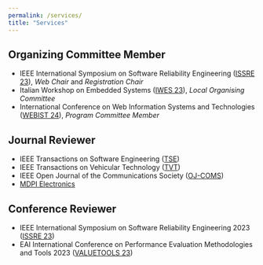 ```yaml
---
permalink: /services/
title: "Services"
---
```


## Organizing Committee Member
- IEEE International Symposium on Software Reliability Engineering ([ISSRE 23](https://issre.github.io/2023/)), *Web Chair* and *Registration Chair*
- Italian Workshop on Embedded Systems ([IWES 23](https://mclabservices.di.uniroma1.it/iwes/2023/index.php)), *Local Organising Committee* 
- International Conference on Web Information Systems and Technologies ([WEBIST 24](https://webist.scitevents.org/Home.aspx)), *Program Committee Member* 

## Journal Reviewer

- IEEE Transactions on Software Engineering ([TSE](https://ieeexplore.ieee.org/xpl/RecentIssue.jsp?punumber=32))
- IEEE Transactions on Vehicular Technology ([TVT](https://ieeexplore.ieee.org/xpl/RecentIssue.jsp?punumber=25))
- IEEE Open Journal of the Communications Society ([OJ-COMS](https://www.comsoc.org/publications/journals/ieee-ojcoms))
- [MDPI Electronics](https://www.mdpi.com/journal/electronics)


## Conference Reviewer

- IEEE International Symposium on Software Reliability Engineering 2023 ([ISSRE 23](https://issre.github.io/2023/))
- EAI International Conference on Performance Evaluation Methodologies and Tools 2023 ([VALUETOOLS 23](https://valuetools.eai-conferences.org/2023/)) 

